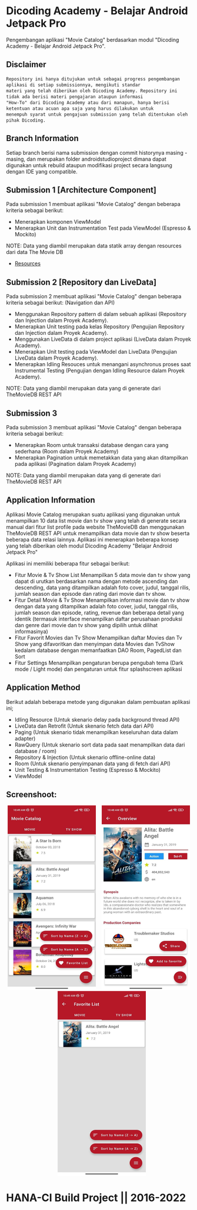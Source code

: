 # Dicoding Academy - Belajar Android Jetpack Pro

Pengembangan aplikasi "Movie Catalog" berdasarkan modul "Dicoding Academy - Belajar Android Jetpack Pro".

## Disclaimer
```
Repository ini hanya ditujukan untuk sebagai progress pengembangan aplikasi di setiap submissionnya, mengikuti standar
materi yang telah diberikan oleh Dicoding Academy. Repository ini tidak ada berisi materi pengajaran ataupun informasi
"How-To" dari Dicoding Academy atau dari manapun, hanya berisi ketentuan atau acuan apa saja yang harus dilakukan untuk
menempuh syarat untuk pengajuan submission yang telah ditentukan oleh pihak Dicoding.
```

## Branch Information
Setiap branch berisi nama submission dengan commit historynya masing - masing, dan merupakan folder androidstudioproject
dimana dapat digunakan untuk rebuild ataupun modifikasi project secara langsung dengan IDE yang compatible.

## Submission 1 [Architecture Component]

Pada submission 1 membuat aplikasi "Movie Catalog" dengan beberapa kriteria sebagai berikut:

- Menerapkan komponen ViewModel
- Menerapkan Unit dan Instrumentation Test pada ViewModel (Espresso & Mockito)

NOTE: Data yang diambil merupakan data statik array dengan resources dari data The Movie DB
- [Resources](https://github.com/Nicklas373/DicodingBAJP-Asset)

## Submission 2 [Repository dan LiveData]

Pada submission 2 membuat aplikasi "Movie Catalog" dengan beberapa kriteria sebagai berikut:
(Navigation dan API)

- Menggunakan Repository pattern di dalam sebuah aplikasi (Repository dan Injection dalam Proyek Academy).
- Menerapkan Unit testing pada kelas Repository (Pengujian Repository dan Injection dalam Proyek Academy).
- Menggunakan LiveData di dalam project aplikasi (LiveData dalam Proyek Academy).
- Menerapkan Unit testing pada ViewModel dan LiveData (Pengujian LiveData dalam Proyek Academy).
- Menerapkan Idling Resouces untuk menangani asynchronus proses saat Instrumental Testing (Pengujian dengan Idling Resource dalam Proyek Academy).

NOTE: Data yang diambil merupakan data yang di generate dari TheMovieDB REST API

## Submission 3

Pada submission 3 membuat aplikasi "Movie Catalog" dengan beberapa kriteria sebagai berikut:

- Menerapkan Room untuk transaksi database dengan cara yang sederhana (Room dalam Proyek Academy)
- Menerapkan Pagination untuk memetakkan data yang akan ditampilkan pada aplikasi (Pagination dalam Proyek Academy)

NOTE: Data yang diambil merupakan data yang di generate dari TheMovieDB REST API

## Application Information
Aplikasi Movie Catalog merupakan suatu aplikasi yang digunakan untuk menampilkan 10 data list movie dan tv show yang telah
di generate secara manual dari fitur list profile pada website TheMovieDB dan menggunakan TheMovieDB REST API untuk menampilkan
data movie dan tv show beserta beberapa data relasi lainnya. Aplikasi ini menerapkan beberapa konsep yang telah diberikan oleh modul Dicoding
Academy "Belajar Android Jetpack Pro"

Aplikasi ini memiliki beberapa fitur sebagai berikut:
- Fitur Movie & Tv Show List
  Menampilkan 5 data movie dan tv show yang dapat di urutkan berdasarkan nama dengan metode ascending dan descending,
  data yang ditampilkan adalah foto cover, judul, tanggal rilis, jumlah season dan episode dan rating dari movie dan tv show.
- Fitur Detail Movie & Tv Show
  Menampilkan informasi movie dan tv show dengan data yang ditampilkan adalah foto cover, judul, tanggal rilis, jumlah season dan episode, rating,
  revenue dan beberapa detail yang identik (termasuk interface menampilkan daftar perusahaan produksi dan genre dari movie dan tv show
  yang dipilih untuk dilihat informasinya)
- Fitur Favorit Movies dan Tv Show
  Menampilkan daftar Movies dan Tv Show yang difavoritkan dan menyimpan data Movies dan TvShow kedalam database dengan memanfaatkan DAO Room, PagedList dan Sort
- Fitur Settings
  Menampilkan pengaturan berupa pengubah tema (Dark mode / Light mode) dan pengaturan untuk fitur splashscreen aplikasi
  
## Application Method
Berikut adalah beberapa metode yang digunakan dalam pembuatan aplikasi ini;

- Idling Resource (Untuk skenario delay pada background thread API)
- LiveData dan Retrofit (Untuk skenario fetch data dari API)
- Paging (Untuk skenario tidak menampilkan keseluruhan data dalam adapter)
- RawQuery (Untuk skenario sort data pada saat menampilkan data dari database / room)
- Repository & Injection (Untuk skenario offline-online data)
- Room (Untuk skenario penyimpanan data yang di fetch dari API)
- Unit Testing & Instrumentation Testing (Espresso & Mockito)
- ViewModel

## Screenshoot:
<p align="center">
<img width="240" height="500" src="https://raw.githubusercontent.com/Nicklas373/DicodingBAJP/master/Screenshoot/photo_2022-02-07_11-40-42.jpg">&nbsp;&nbsp;&nbsp;
<img width="240" height="500" src="https://raw.githubusercontent.com/Nicklas373/DicodingBAJP/master/Screenshoot/photo_2022-02-07_11-40-40.jpg">&nbsp;&nbsp;&nbsp;
<img width="240" height="500" src="https://raw.githubusercontent.com/Nicklas373/DicodingBAJP/master/Screenshoot/photo_2022-02-07_11-40-43.jpg">
</p>


# HANA-CI Build Project || 2016-2022